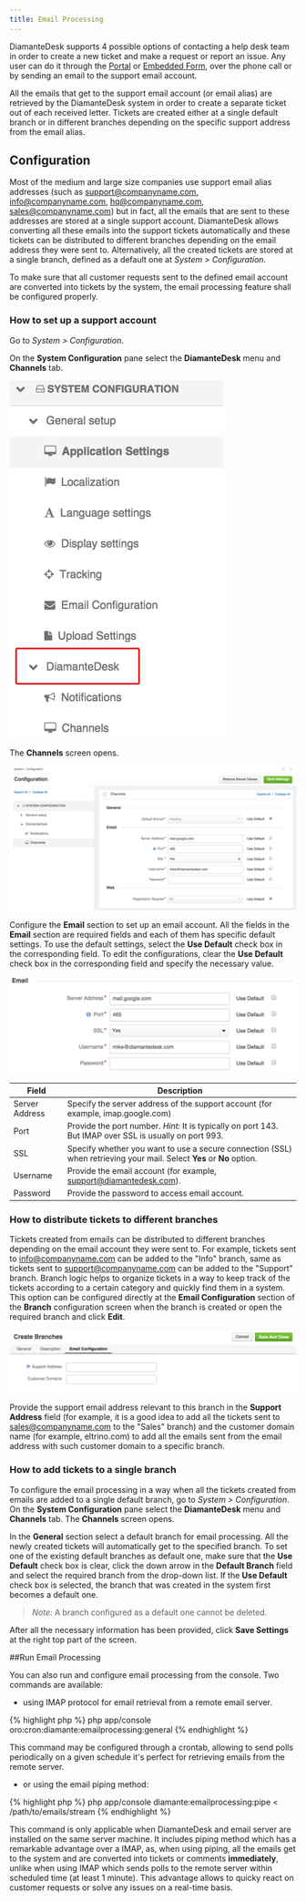 ```yaml
---
title: Email Processing
---
```


DiamanteDesk supports 4 possible options of contacting a help desk team in order to create a new ticket and make a request or report an issue. Any user can do it through the [Portal](portal.html) or [Embedded Form](embedded-form.html), over the phone call or by sending an email to the support email account.

All the emails that get to the support email account (or email alias) are retrieved by the DiamanteDesk system in order to create a separate ticket out of each received letter. Tickets are created either at a single default branch or in different branches depending on the specific support address from the email alias. 

## Configuration

Most of the medium and large size companies use support email alias addresses (such as support@companyname.com, info@companyname.com, hq@companyname.com, sales@companyname.com) but in fact, all the emails that are sent to these addresses are stored at a single support account. DiamanteDesk allows converting all these emails into the support tickets automatically and these tickets can be distributed to different branches depending on the email address they were sent to. Alternatively, all the created tickets are stored at a single branch, defined as a default one at _System > Configuration_.

To make sure that all customer requests sent to the defined email account are converted into tickets by the system, the email processing feature shall be configured properly.

### How to set up a support account

Go to _System > Configuration_. 

On the **System Configuration** pane select the **DiamanteDesk** menu and **Channels** tab.

![System configuration](img/sys_config.jpg)

The **Channels** screen opens.

![Channels](img/channels.png)

Configure the **Email** section to set up an email account. All the fields in the **Email** section are required fields and each of them has specific default settings. To use the default settings, select the **Use Default** check box in the corresponding field. To edit the configurations, clear the **Use Default** check box in the corresponding field and specify the necessary value.

![Email](img/email.png)

Field  | Description
------------- | -------------
Server Address  | Specify the server address of the support account (for example, imap.google.com)
Port | Provide the port number. _Hint:_ It is typically on port 143. But IMAP over SSL is usually on port 993.
SSL | Specify whether you want to use a secure connection (SSL) when retrieving your mail. Select **Yes** or **No** option.
Username | Provide the email account (for example, support@diamantedesk.com).
Password | Provide the password to access email account.

### How to distribute tickets to different branches

Tickets created from emails can be distributed to different branches depending on the email account they were sent to. For example, tickets sent to info@companyname.com can be added to the "Info" branch, same as tickets sent to support@companyname.com can be added to the "Support" branch. Branch logic helps to organize tickets in a way to keep track of the tickets according to a certain category and quickly find them in a system. This option can be configured directly at the **Email Configuration** section of the **Branch** configuration screen when the branch is created or open the required branch and click **Edit**.

![Email](img/email_config.png)

Provide the support email address relevant to this branch in the **Support Address** field (for example, it is a good idea to add all the tickets sent to sales@companyname.com to the "Sales" branch) and the customer domain name (for example, eltrino.com) to add all the emails sent from the email address with such customer domain to a specific branch.

### How to add tickets to a single branch

To configure the email processing in a way when all the tickets created from emails are added to a single default branch, go to _System > Configuration_. On the **System Configuration** pane select the **DiamanteDesk** menu and **Channels** tab. The **Channels** screen opens.

In the **General** section select a default branch for email processing. All the newly created tickets will automatically get to the specified branch.
To set one of the existing default branches as default one, make sure that the **Use Default** check box is clear, click the down arrow in the **Default Branch** field and select the required branch from the drop-down list. If the **Use Default** check box is selected, the branch that was created in the system first becomes a default one.

> _Note:_  A branch configured as a default one cannot be deleted.

After all the necessary information has been provided, click **Save Settings** at the right top part of the screen.

##Run Email Processing

You can also run and configure email processing from the console. Two commands are available:

* using IMAP protocol for email retrieval from a remote email server.

{% highlight php %}
php app/console oro:cron:diamante:emailprocessing:general
{% endhighlight %}

This command may be configured through a crontab, allowing to send polls periodically on a given schedule it's perfect for retrieving emails from the remote server.

* or using the email piping method:

{% highlight php %}
php app/console diamante:emailprocessing:pipe <  /path/to/emails/stream
{% endhighlight %}

This command is only applicable when DiamanteDesk and email server are installed on the same server machine. It includes piping method which has a remarkable advantage over a IMAP, as,  when using piping, all the emails get to the system and are converted into tickets or comments **immediately**, unlike when using IMAP which sends polls to the remote server within scheduled time (at least 1 minute). This advantage allows to quicky react on customer requests or solve any issues on a real-time basis.